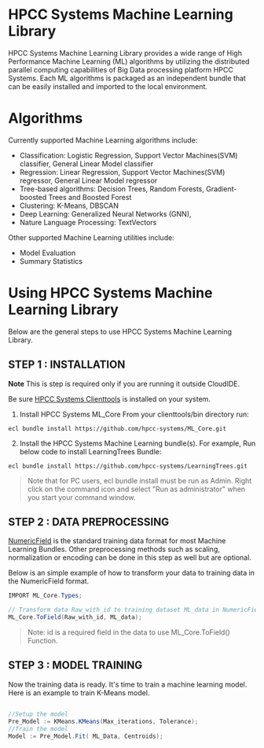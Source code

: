 # HPCC Systems Machine Learning Library

HPCC Systems Machine Learning Library provides a wide range of High Performance Machine Learning (ML) algorithms by utilizing the distributed parallel computing capabilities of Big Data processing platform HPCC Systems. Each ML algorithms is packaged as an independent bundle that can be easily installed and imported to the local environment.

# Algorithms

Currently supported Machine Learning algorithms include:

- Classification: Logistic Regression, Support Vector Machines(SVM) classifier, General Linear Model classifier
- Regression: Linear Regression, Support Vector Machines(SVM) regressor, General Linear Model regressor
- Tree-based algorithms: Decision Trees, Random Forests, Gradient-boosted Trees and Boosted Forest
- Clustering: K-Means, DBSCAN
- Deep Learning: Generalized Neural Networks (GNN),
- Nature Language Processing: TextVectors

Other supported Machine Learning utilities include:

<!-- - Preprocessing -->

- Model Evaluation
- Summary Statistics

# Using HPCC Systems Machine Learning Library

Below are the general steps to use HPCC Systems Machine Learning Library.

## STEP 1 : INSTALLATION

**Note**
This is step is required only if you are running it outside CloudIDE.

Be sure [HPCC Systems Clienttools](https://hpccsystems.com/download#Downloads) is installed on your system.

1. Install HPCC Systems ML_Core
   From your clienttools/bin directory run:

```shell
ecl bundle install https://github.com/hpcc-systems/ML_Core.git
```

2. Install the HPCC Systems Machine Learning bundle(s).
   For example, Run below code to install LearningTrees Bundle:

```shell
ecl bundle install https://github.com/hpcc-systems/LearningTrees.git
```

> Note that for PC users, ecl bundle install must be run as Admin. Right click on the command icon and select "Run as administrator" when you start your command window.

## STEP 2 : DATA PREPROCESSING

[NumericField](https://github.com/hpcc-systems/ML_Core/blob/master/Types.ecl) is the standard training data format for most Machine Learning Bundles.
Other preprocessing methods such as scaling, normalization or encoding can be done in this step as well but are optional.

Below is an simple example of how to transform your data to training data in the NumericField format.

```java
IMPORT ML_Core.Types;

// Transform data Raw_with_id to training dataset ML_data in NumericField format
ML_Core.ToField(Raw_with_id, ML_data);

```

> Note: id is a required field in the data to use ML_Core.ToField() Function.

## STEP 3 : MODEL TRAINING

Now the training data is ready. It's time to train a machine learning model.
Here is an example to train K-Means model.

```java

//Setup the model
Pre_Model := KMeans.KMeans(Max_iterations, Tolerance);
//Train the model
Model := Pre_Model.Fit( ML_Data, Centroids);

```
